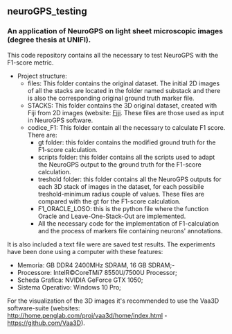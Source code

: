 ## neuroGPS_testing
### An application of NeuroGPS on light sheet microscopic images (degree thesis at UNIFI).

This code repository contains all the necessary to test NeuroGPS with the F1-score metric.

- Project structure:
	* files: This folder contains the original dataset. The initial 2D images of all the stacks are located in the folder named substack and there is also the corresponding original ground truth marker file. 
	* STACKS: This folder contains the 3D original dataset, created with Fiji from 2D images (website: [Fiji](https://fiji.sc/). These files are those used as input in NeuroGPS software.
	* codice_F1: This folder contain all the necessary to calculate F1 score. There are:
		* gt folder: this folder contains the modified ground truth for the F1-score calculation.
		* scripts folder: this folder contains all the scripts used to adapt the NeuroGPS output to the ground truth for the F1-score                calculation.
		* treshold folder: this folder contains all the NeuroGPS outputs for each 3D stack of images in the dataset, for each possibile              treshold-minimum radius couple of values. These files are compared with the gt for the F1-score calculation.
		* F1_ORACLE_LOSO: this is the python file where the function Oracle and Leave-One-Stack-Out are implemented.
		* All the necessary code for the implementation of F1-calculation and the process of markers file containing neurons'                        annotations.

It is also included a text file were are saved test results.
The experiments have been done using a computer with these features:
- Memoria: GB DDR4 2400MHz SDRAM, 16 GB SDRAM;-
- Processore: IntelR©CoreTMi7 8550U/7500U Processor; 
- Scheda Grafica: NVIDIA GeForce GTX 1050;
- Sistema Operativo: Windows 10 Pro;
	
For the visualization of the 3D images it's recommended to use the Vaa3D software-suite (websites: http://home.penglab.com/proj/vaa3d/home/index.html - https://github.com/Vaa3D).
